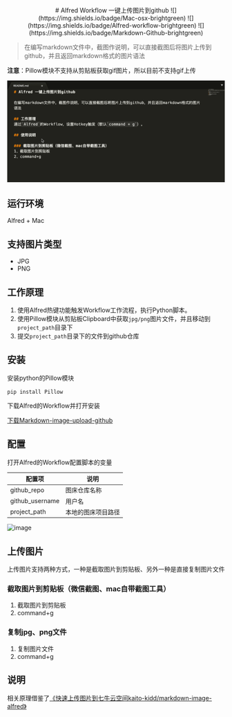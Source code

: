 <center>
# Alfred Workflow 一键上传图片到github 
![](https://img.shields.io/badge/Mac-osx-brightgreen)
![](https://img.shields.io/badge/Alfred-workflow-brightgreen)
![](https://img.shields.io/badge/Markdown-Github-brightgreen)
</center>

> 在编写markdown文件中，截图作说明，可以直接截图后将图片上传到github，并且返回markdown格式的图片语法

**注意**：Pillow模块不支持从剪贴板获取gif图片，所以目前不支持gif上传

![image](https://github.com/sunshinev/remote_pics/raw/master/kapture-alfred.gif)

## 运行环境

Alfred + Mac  

## 支持图片类型
- JPG
- PNG

## 工作原理
1. 使用Alfred热键功能触发Workflow工作流程，执行Python脚本。
2. 使用Pillow模块从剪贴板Clipboard中获取`jpg/png`图片文件，并且移动到`project_path`目录下
3. 提交`project_path`目录下的文件到github仓库

## 安装

安装python的Pillow模块
```
pip install Pillow
```

下载Alfred的Workflow并打开安装

[下载Markdown-image-upload-github](https://github.com/sunshinev/markdown-image-upload-github/raw/master/alfred_workflow/Markdown%20image%20upload%20github.alfredworkflow)

## 配置
打开Alfred的Workflow配置脚本的变量

|     配置项      |        说明        |
|-----------------|--------------------|
| github_repo     | 图床仓库名称       |
| github_username | 用户名             |
| project_path    | 本地的图床项目路径 |

![image](https://github.com/sunshinev/remote_pics/raw/master/kapture-alfred2.gif)


## 上传图片
上传图片支持两种方式，一种是截取图片到剪贴板、另外一种是直接复制图片文件

### 截取图片到剪贴板（微信截图、mac自带截图工具）
1. 截取图片到剪贴板
2. command+g

### 复制jpg、png文件

1. 复制图片文件
2. command+g


## 说明

相关原理借鉴了[《快速上传图片到七牛云空间kaito-kidd/markdown-image-alfred》](https://github.com/kaito-kidd/markdown-image-alfred) 
